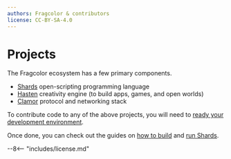 ```yaml
---
authors: Fragcolor & contributors
license: CC-BY-SA-4.0
---
```


# Projects

The Fragcolor ecosystem has a few primary components.

- [Shards](https://github.com/fragcolor-xyz/shards) open-scripting programming language
- [Hasten](https://github.com/fragcolor-xyz/hasten) creativity engine (to build apps, games, and open worlds)
- [Clamor](https://github.com/fragcolor-xyz/clamor) protocol and networking stack

To contribute code to any of the above projects, you will need to [ready your development environment](../getting-started.md). 

Once done, you can check out the guides on [how to build](./build-shards.md) and [run Shards](./run-shards.md).


--8<-- "includes/license.md"

